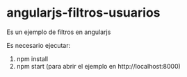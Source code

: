 # angularjs-filtros-usuarios

Es un ejemplo de filtros en angularjs

Es necesario ejecutar:
1) npm install
2) npm start (para abrir el ejemplo en http://localhost:8000)
